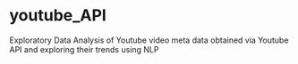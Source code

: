 # youtube_API
Exploratory Data Analysis of Youtube video meta data obtained via Youtube API and exploring their trends using NLP 
